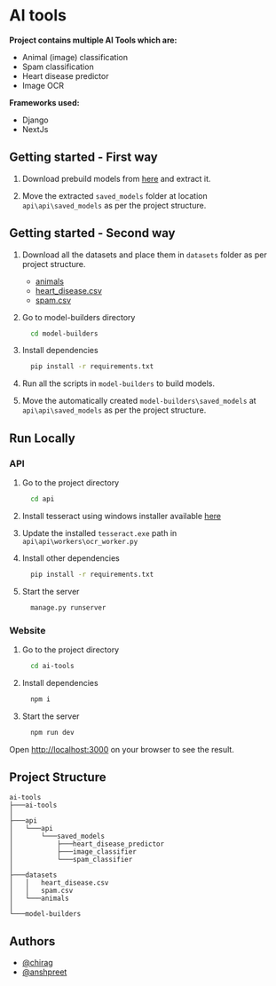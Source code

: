 # AI tools

**Project contains multiple AI Tools which are:**

-   Animal (image) classification
-   Spam classification
-   Heart disease predictor
-   Image OCR

**Frameworks used:**

-   Django
-   NextJs

## Getting started - First way

1.  Download prebuild models from [here](https://drive.google.com/file/d/1daOIrIP5ZQ4JSnTZaYPCrHUehPvlg41L/view?usp=sharing) and extract it.

2.  Move the extracted `saved_models` folder at location `api\api\saved_models` as per the project structure.

## Getting started - Second way

1.  Download all the datasets and place them in `datasets` folder as per project structure.

    -   [animals](https://www.kaggle.com/datasets/alessiocorrado99/animals10)
    -   [heart_disease.csv](https://www.kaggle.com/datasets/dileep070/heart-disease-prediction-using-logistic-regression)
    -   [spam.csv](https://www.kaggle.com/datasets/owaisraza009/spam-messages)

2.  Go to model-builders directory

    ```bash
      cd model-builders
    ```

3.  Install dependencies

    ```bash
      pip install -r requirements.txt
    ```

4.  Run all the scripts in `model-builders` to build models.

5.  Move the automatically created `model-builders\saved_models` at `api\api\saved_models` as per the project structure.

## Run Locally

### API

1.  Go to the project directory

    ```bash
      cd api
    ```

2.  Install tesseract using windows installer available [here](https://github.com/UB-Mannheim/tesseract/wiki)

3.  Update the installed `tesseract.exe` path in `api\api\workers\ocr_worker.py`

4.  Install other dependencies

    ```bash
      pip install -r requirements.txt
    ```

5.  Start the server

    ```bash
      manage.py runserver
    ```

### Website

1.  Go to the project directory

    ```bash
      cd ai-tools
    ```

2.  Install dependencies

    ```bash
      npm i
    ```

3.  Start the server

    ```bash
      npm run dev
    ```

Open [http://localhost:3000](http://localhost:3000) on your browser to see the result.

## Project Structure

```
ai-tools
├───ai-tools
│
├───api
│   └───api
│       └───saved_models
│           ├───heart_disease_predictor
│           ├───image_classifier
│           └───spam_classifier
│
├───datasets
│   │   heart_disease.csv
│   │   spam.csv
│   └───animals
│
└───model-builders
```

## Authors

-   [@chirag](https://github.com/chirag1910)
-   [@anshpreet](https://github.com/Ansh-3101)
